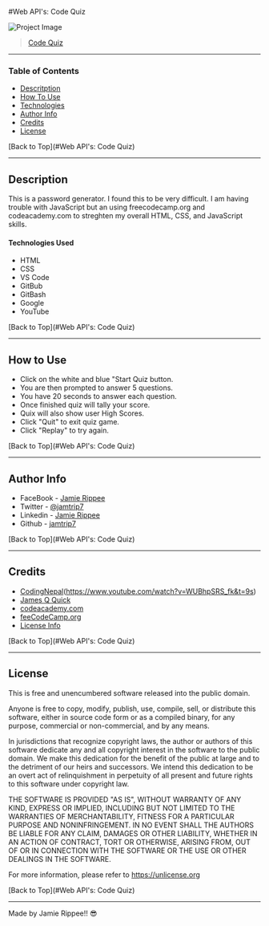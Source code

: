 #Web API's: Code Quiz

![Project Image]()

> [Code Quiz]()

---

### Table of Contents

- [Descritption](#description)
- [How To Use](#how-to-use)
- [Technologies](#technologies)
- [Author Info](#author-info)
- [Credits](#credits)
- [License](#license)

[Back to Top](#Web API's: Code Quiz)

---

## Description

This is a password generator. I found this to be very difficult. I am having trouble with JavaScript but an using freecodecamp.org and codeacademy.com to streghten my overall HTML, CSS, and JavaScript skills.

#### Technologies Used

- HTML
- CSS
- VS Code
- GitBub
- GitBash
- Google
- YouTube

[Back to Top](#Web API's: Code Quiz)

---

## How to Use

- Click on the white and blue "Start Quiz button. 
- You are then prompted to answer 5 questions.
- You have 20 seconds to answer each question.
- Once finished quiz will tally your score.
- Quix will also show user High Scores.
- Click "Quit" to exit quiz game.
- Click "Replay" to try again.

[Back to Top](#Web API's: Code Quiz)

---

## Author Info

- FaceBook - [Jamie Rippee](https://www.facebook.com/jamie.rippee.1/)
- Twitter - [@jamtrip7](https://twitter.com/jamtrip7)
- Linkedin - [Jamie Rippee](https://www.linkedin.com/in/jamie-rippee-28316513/)
- Github - [jamtrip7](https://github.com/jamtrip7)

[Back to Top](#Web API's: Code Quiz)

---

## Credits


- [CodingNepal](https://www.youtube.com/watch?v=pQr4O1OITJo&t=1143s)(https://www.youtube.com/watch?v=WUBhpSRS_fk&t=9s)
- [James Q Quick](https://www.youtube.com/watch?v=DFhmNLKwwGw)
- [codeacademy.com](https://www.codeacdemy.com)
- [feeCodeCamp.org](https://www.freecodecamp.org)
- [License Info](https://choosealicense.com/licenses/unlicense/#)

[Back to Top](#Web API's: Code Quiz)

---

## License

This is free and unencumbered software released into the public domain.

Anyone is free to copy, modify, publish, use, compile, sell, or
distribute this software, either in source code form or as a compiled
binary, for any purpose, commercial or non-commercial, and by any
means.

In jurisdictions that recognize copyright laws, the author or authors
of this software dedicate any and all copyright interest in the
software to the public domain. We make this dedication for the benefit
of the public at large and to the detriment of our heirs and
successors. We intend this dedication to be an overt act of
relinquishment in perpetuity of all present and future rights to this
software under copyright law.

THE SOFTWARE IS PROVIDED "AS IS", WITHOUT WARRANTY OF ANY KIND,
EXPRESS OR IMPLIED, INCLUDING BUT NOT LIMITED TO THE WARRANTIES OF
MERCHANTABILITY, FITNESS FOR A PARTICULAR PURPOSE AND NONINFRINGEMENT.
IN NO EVENT SHALL THE AUTHORS BE LIABLE FOR ANY CLAIM, DAMAGES OR
OTHER LIABILITY, WHETHER IN AN ACTION OF CONTRACT, TORT OR OTHERWISE,
ARISING FROM, OUT OF OR IN CONNECTION WITH THE SOFTWARE OR THE USE OR
OTHER DEALINGS IN THE SOFTWARE.

For more information, please refer to <https://unlicense.org>

[Back to Top](#Web API's: Code Quiz)

---

Made by Jamie Rippee!! 😎